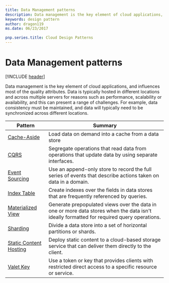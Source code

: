 ```yaml
---
title: Data Management patterns
description: Data management is the key element of cloud applications, and influences most of the quality attributes. Data is typically hosted in different locations and across multiple servers for reasons such as performance, scalability or availability, and this can present a range of challenges. For example, data consistency must be maintained, and data will typically need to be synchronized across different locations.
keywords: design pattern
author: dragon119
ms.date: 06/23/2017

pnp.series.title: Cloud Design Patterns
---
```


# Data Management patterns

[!INCLUDE [header](../../_includes/header.md)]

Data management is the key element of cloud applications, and influences most of the quality attributes. Data is typically hosted in different locations and across multiple servers for reasons such as performance, scalability or availability, and this can present a range of challenges. For example, data consistency must be maintained, and data will typically need to be synchronized across different locations.

| Pattern | Summary |
| ------- | ------- |
| [Cache-Aside](../cache-aside.md) | Load data on demand into a cache from a data store |
| [CQRS](../cqrs.md) | Segregate operations that read data from operations that update data by using separate interfaces. |
| [Event Sourcing](../event-sourcing.md) | Use an append-only store to record the full series of events that describe actions taken on data in a domain. |
| [Index Table](../index-table.md) | Create indexes over the fields in data stores that are frequently referenced by queries. |
| [Materialized View](../materialized-view.md) | Generate prepopulated views over the data in one or more data stores when the data isn't ideally formatted for required query operations. |
| [Sharding](../sharding.md) | Divide a data store into a set of horizontal partitions or shards. |
| [Static Content Hosting](../static-content-hosting.md) | Deploy static content to a cloud-based storage service that can deliver them directly to the client. |
| [Valet Key](../valet-key.md) | Use a token or key that provides clients with restricted direct access to a specific resource or service. |